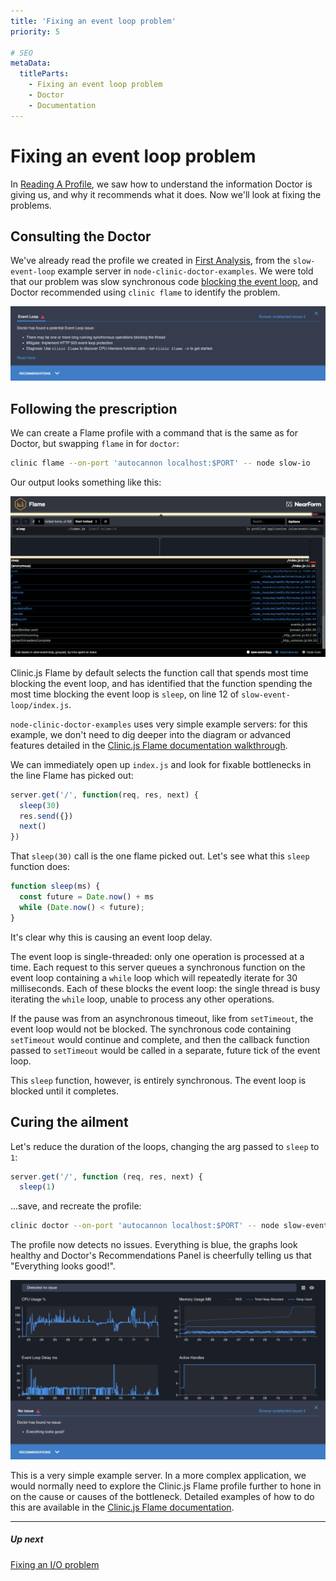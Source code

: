 ```yaml
---
title: 'Fixing an event loop problem'
priority: 5

# SEO
metaData:
  titleParts:
    - Fixing an event loop problem
    - Doctor
    - Documentation
---
```


# Fixing an event loop problem

In [Reading A Profile](/documentation/doctor/04-reading-a-profile/), we saw how to understand the
information Doctor is giving us, and why it recommends what it does. Now we'll look at fixing the problems.

## Consulting the Doctor

We've already read the profile we created in
[First Analysis](/documentation/doctor/03-first-analysis/), from the `slow-event-loop`
example server in `node-clinic-doctor-examples`. We were told that our problem was slow synchronous
code [blocking the event loop](/documentation/doctor/04-reading-a-profile/#event-loop-delay-ms/),
and Doctor recommended using `clinic flame` to identify the problem.

![Recommendations Panel - open, not expanded](04-N.png)

## Following the prescription

We can create a Flame profile with a command that is the same as for Doctor,
but swapping `flame` in for `doctor`:

```sh
clinic flame --on-port 'autocannon localhost:$PORT' -- node slow-io
```

Our output looks something like this:

![Clinic.js Flame profile](05-A.png)

Clinic.js Flame by default selects the function call that spends most time blocking
the event loop, and has identified that the function spending the most time blocking
the event loop is `sleep`, on line 12 of `slow-event-loop/index.js`.

`node-clinic-doctor-examples` uses very simple example servers: for
this example, we don't need to dig deeper into the diagram or advanced features
detailed in the [Clinic.js Flame documentation walkthrough](/documentation/flame/).

We can immediately open up `index.js` and look for fixable bottlenecks in the
line Flame has picked out:

```js
server.get('/', function(req, res, next) {
  sleep(30)
  res.send({})
  next()
})
```

That `sleep(30)` call is the one flame picked out. Let's see what this `sleep` function does:

```js
function sleep(ms) {
  const future = Date.now() + ms
  while (Date.now() < future);
}
```

It's clear why this is causing an event loop delay.

The event loop is single-threaded: only one operation is processed at a time. Each
request to this server queues a synchronous function on the event loop containing
a `while` loop which will repeatedly iterate for 30 milliseconds. Each of these blocks
the event loop: the single thread is busy iterating the `while` loop, unable to process
any other operations.

If the pause was from an asynchronous timeout, like from `setTimeout`, the event loop
would not be blocked. The synchronous code containing `setTimeout` would continue and
complete, and then the callback function passed to `setTimeout` would be called in a
separate, future tick of the event loop.

This `sleep` function, however, is entirely synchronous. The event loop is blocked
until it completes.

## Curing the ailment

Let's reduce the duration of the loops, changing the arg passed to `sleep` to `1`:

```js
server.get('/', function (req, res, next) {
  sleep(1)
```

...save, and recreate the profile:

```sh
clinic doctor --on-port 'autocannon localhost:$PORT' -- node slow-event-loop
```

The profile now detects no issues. Everything is blue, the graphs look healthy and Doctor's
Recommendations Panel is cheerfully telling us that "Everything looks good!".

![Clinic.js Doctor profile reporting no issue](05-B.png)

This is a very simple example server. In a more complex application, we would normally
need to explore the Clinic.js Flame profile further to hone in on the cause or causes of the
bottleneck. Detailed examples of how to do this are available in the
[Clinic.js Flame documentation](/documentation/flame/).

---

##### Up next

[Fixing an I/O problem](/documentation/doctor/06-fixing-io-problem/)
